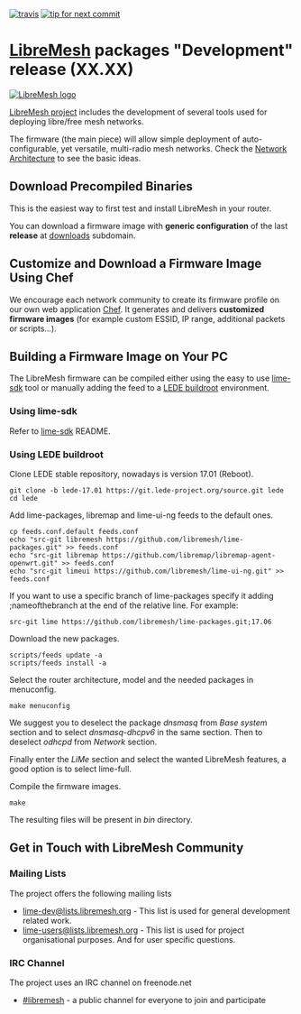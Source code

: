 [![travis](https://api.travis-ci.org/libremesh/lime-packages.svg?branch=develop)](https://travis-ci.org/libremesh/lime-packages)
[![tip for next commit](http://tip4commit.com/projects/804.svg)](http://tip4commit.com/projects/804)

# [LibreMesh][5] packages "Development" release (XX.XX)

[![LibreMesh logo](https://raw.githubusercontent.com/libremesh/lime-web/master/logo/logo.png)](http://libremesh.org)

[LibreMesh project][5] includes the development of several tools used for deploying libre/free mesh networks.

The firmware (the main piece) will allow simple deployment of auto-configurable, yet versatile, multi-radio mesh networks. Check the [Network Architecture][4] to see the basic ideas.

## Download Precompiled Binaries

This is the easiest way to first test and install LibreMesh in your router.

You can download a firmware image with **generic configuration** of the last **release** at [downloads][9] subdomain.

## Customize and Download a Firmware Image Using Chef

We encourage each network community to create its firmware profile on our own web application [Chef][10]. It generates and delivers **customized firmware images** (for example custom ESSID, IP range, additional packets or scripts...). 

## Building a Firmware Image on Your PC

The LibreMesh firmware can be compiled either using the easy to use [lime-sdk][2] tool or manually adding the feed to a [LEDE buildroot][1] environment.

### Using lime-sdk

Refer to [lime-sdk][2] README.

### Using LEDE buildroot

Clone LEDE stable repository, nowadays is version 17.01 (Reboot).

    git clone -b lede-17.01 https://git.lede-project.org/source.git lede
    cd lede

Add lime-packages, libremap and lime-ui-ng feeds to the default ones.

    cp feeds.conf.default feeds.conf
    echo "src-git libremesh https://github.com/libremesh/lime-packages.git" >> feeds.conf
    echo "src-git libremap https://github.com/libremap/libremap-agent-openwrt.git" >> feeds.conf
    echo "src-git limeui https://github.com/libremesh/lime-ui-ng.git" >> feeds.conf

If you want to use a specific branch of lime-packages specify it adding ;nameofthebranch at the end of the relative line. For example:

    src-git lime https://github.com/libremesh/lime-packages.git;17.06

Download the new packages.

    scripts/feeds update -a
    scripts/feeds install -a

Select the router architecture, model and the needed packages in menuconfig.

    make menuconfig

We suggest you to deselect the package _dnsmasq_ from _Base system_ section and to select _dnsmasq-dhcpv6_ in the same section. Then to deselect _odhcpd_ from _Network_ section.

Finally enter the _LiMe_ section and select the wanted LibreMesh features, a good option is to select lime-full. 

Compile the firmware images.

    make

The resulting files will be present in _bin_ directory.


## Get in Touch with LibreMesh Community

### Mailing Lists

The project offers the following mailing lists

* [lime-dev@lists.libremesh.org][7] - This list is used for general development related work.
* [lime-users@lists.libremesh.org][8] - This list is used for project organisational purposes. And for user specific questions.

### IRC Channel

The project uses an IRC channel on freenode.net

* [#libremesh][11] - a public channel for everyone to join and participate

[1]: https://lede-project.org/docs/guide-developer/quickstart-build-images
[2]: https://github.com/libremesh/lime-sdk
[4]: http://libremesh.org/howitworks.html
[5]: http://libremesh.org/
[7]: https://lists.libremesh.org/mailman/listinfo/lime-dev
[8]: https://lists.libremesh.org/mailman/listinfo/lime-users
[9]: http://repo.libremesh.org/current/
[10]: https://chef.altermundi.net/
[11]: https://webchat.freenode.net/?channels=libremesh
